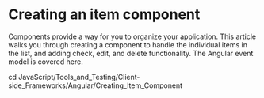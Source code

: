 # Creating an item component

Components provide a way for you to organize your application. This article walks you through creating a component to handle the individual items in the list, and adding check, edit, and delete functionality. The Angular event model is covered here.












cd JavaScript/Tools_and_Testing/Client-side_Frameworks/Angular/Creating_Item_Component